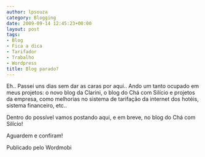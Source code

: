 ```yaml
---
author: lpsouza
category: Blogging
date: 2009-09-14 12:45:23+00:00
layout: post
tags:
- Blog
- Fica a dica
- Tarifador
- Trabalho
- Wordpress
title: Blog parado?
---
```


Eh.. Passei uns dias sem dar as caras por aqui.. Ando um tanto ocupado em meus projetos: o novo blog da Clarini, o blog do Chá com Silício e projetos da empresa, como melhorias no sistema de tarifação da internet dos hotéis, sistema financeiro, etc..

Dentro do possível vamos postando aqui, e em breve, no blog do Chá com Silício!

Aguardem e confiram!

Publicado pelo Wordmobi
